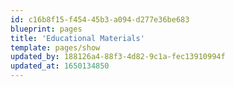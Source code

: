 ```yaml
---
id: c16b8f15-f454-45b3-a094-d277e36be683
blueprint: pages
title: 'Educational Materials'
template: pages/show
updated_by: 188126a4-88f3-4d82-9c1a-fec13910994f
updated_at: 1650134850
---
```

